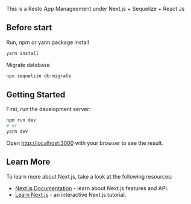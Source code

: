 This is a Resto App Manageement under Next.js + Sequelize + React Js

## Before start

Run, npm or yann package install

```bash
yarn install
```

Migrate database

```bash
npx sequelize db:migrate
```

## Getting Started

First, run the development server:

```bash
npm run dev
# or
yarn dev
```

Open [http://localhost:3000](http://localhost:3000) with your browser to see the result.

## Learn More

To learn more about Next.js, take a look at the following resources:

- [Next.js Documentation](https://nextjs.org/docs) - learn about Next.js features and API.
- [Learn Next.js](https://nextjs.org/learn) - an interactive Next.js tutorial.
